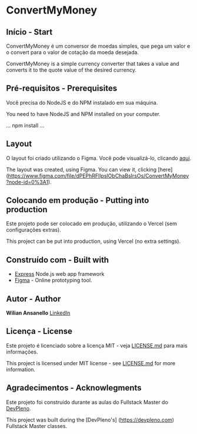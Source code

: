 # ConvertMyMoney

## Início - Start

ConvertMyMoney é um conversor de moedas simples, que pega um valor e o convert para o valor de cotação da moeda desejada.

ConvertMyMoney is a simple currency converter that takes a value and converts it to the quote value of the desired currency.


## Pré-requisitos - Prerequisites

Você precisa do NodeJS e do NPM instalado em sua máquina.

You need to have NodeJS and NPM installed on your computer.

...
npm install
...


## Layout

O layout foi criado utilizando o Figma. Você pode visualizá-lo, clicando [aqui](https://www.figma.com/file/dPEPhRFlIpslObChaBsIrsOs/ConvertMyMoney?node-id=0%3A1).

The layout was created, using Figma. You can view it, clicking [here] (https://www.figma.com/file/dPEPhRFlIpslObChaBsIrsOs/ConvertMyMoney?node-id=0%3A1).


## Colocando em produção - Putting into production

Este projeto pode ser colocado em produção, utilizando o Vercel (sem configurações extras).

This project can be put into production, using Vercel (no extra settings).


## Construído com - Built with

* [Express](https://expressjs.com/pt-br/) Node.js web app framework
* [Figma](https://www.figma.com) - Online prototyping tool.

## Autor - Author

**Wílian Ansanello** [LinkedIn](https://linkedin.com/wiliansanello/)


## Licença - License

Este projeto é licenciado sobre a licença MIT - veja [LICENSE.md](LICENSE.md) para mais informações.

This project is licensed under MIT license - see [LICENSE.md](LICENSE.md) for more information.


## Agradecimentos - Acknowlegments

Este projeto foi construído durante as aulas do Fullstack Master do [DevPleno](https://devpleno.com).

This project was built during the [DevPleno's] (https://devpleno.com) Fullstack Master classes. 